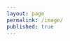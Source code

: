 ```yaml
---
layout: page
permalink: /image/
published: true
---
```


<script>
	var imgs = [];
	{% for img in site.data.img %}
    	imgs.push(['{{img.link}}', '{{img.type}}']);
    {% endfor %}
</script>


<div class="posts">
    <article class="post">
    	<script>
        	var img = location.search.split('id=')[1];
            if(imgs[img][1] == "video"){
            	<video autoplay="autoplay" loop="loop" poster="{{img.link}}.jpg" preload="auto"><source src="{{img.link}}.webm" type="video/webm"></video>
            }else{
    			<img src="{{img.link}}.png" alt="{{img.title}}">
            }
        </script>
    </article>
</div>

